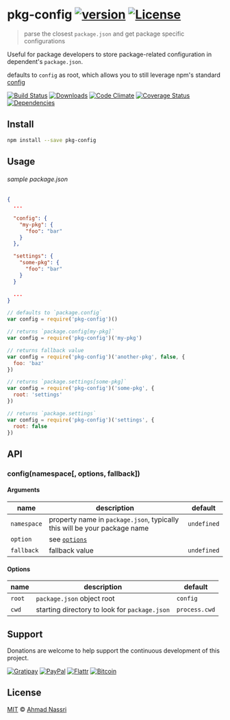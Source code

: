 # pkg-config [![version][npm-version]][npm-url] [![License][npm-license]][license-url]

> parse the closest `package.json` and get package specific configurations

Useful for package developers to store package-related configuration in dependent's `package.json`.

defaults to `config` as root, which allows you to still leverage npm's standard [config](https://docs.npmjs.com/files/package.json#config)

[![Build Status][travis-image]][travis-url]
[![Downloads][npm-downloads]][npm-url]
[![Code Climate][codeclimate-quality]][codeclimate-url]
[![Coverage Status][codeclimate-coverage]][codeclimate-url]
[![Dependencies][david-image]][david-url]

## Install

```sh
npm install --save pkg-config
```

## Usage

###### sample package.json
```json
{
  ...

  "config": {
    "my-pkg": {
      "foo": "bar"
    }
  },

  "settings": {
    "some-pkg": {
      "foo": "bar"
    }
  }

  ...
}
```

```js
// defaults to `package.config`
var config = require('pkg-config')()

// returns `package.config[my-pkg]`
var config = require('pkg-config')('my-pkg')

// returns fallback value
var config = require('pkg-config')('another-pkg', false, {
  foo: 'baz'
})

// returns `package.settings[some-pkg]`
var config = require('pkg-config')('some-pkg', {
  root: 'settings'
})

// returns `package.settings`
var config = require('pkg-config')('settings', {
  root: false
})
```

## API

### config(namespace[, options, fallback])

#### Arguments

| name        | description                                                               | default     |
| ----------- | ------------------------------------------------------------------------- | ----------- |
| `namespace` | property name in `package.json`, typically this will be your package name | `undefined` |
| `option`    | see [`options`](#options)                                                               |
| `fallback`  | fallback value                                                            | `undefined` |

#### Options

| name   | description                                    | default       |
| ------ | ---------------------------------------------- | ------------- |
| `root` | `package.json` object root                     | `config`      |
| `cwd`  | starting directory to look for `package.json`  | `process.cwd` |


## Support

Donations are welcome to help support the continuous development of this project.

[![Gratipay][gratipay-image]][gratipay-url]
[![PayPal][paypal-image]][paypal-url]
[![Flattr][flattr-image]][flattr-url]
[![Bitcoin][bitcoin-image]][bitcoin-url]

## License

[MIT](LICENSE) &copy; [Ahmad Nassri](https://www.ahmadnassri.com)

[license-url]: https://github.com/ahmadnassri/pkg-config/blob/master/LICENSE

[travis-url]: https://travis-ci.org/ahmadnassri/pkg-config
[travis-image]: https://img.shields.io/travis/ahmadnassri/pkg-config.svg?style=flat-square

[npm-url]: https://www.npmjs.com/package/pkg-config
[npm-license]: https://img.shields.io/npm/l/pkg-config.svg?style=flat-square
[npm-version]: https://img.shields.io/npm/v/pkg-config.svg?style=flat-square
[npm-downloads]: https://img.shields.io/npm/dm/pkg-config.svg?style=flat-square

[codeclimate-url]: https://codeclimate.com/github/ahmadnassri/pkg-config
[codeclimate-quality]: https://img.shields.io/codeclimate/github/ahmadnassri/pkg-config.svg?style=flat-square
[codeclimate-coverage]: https://img.shields.io/codeclimate/coverage/github/ahmadnassri/pkg-config.svg?style=flat-square

[david-url]: https://david-dm.org/ahmadnassri/pkg-config
[david-image]: https://img.shields.io/david/ahmadnassri/pkg-config.svg?style=flat-square

[gratipay-url]: https://www.gratipay.com/ahmadnassri/
[gratipay-image]: https://img.shields.io/gratipay/ahmadnassri.svg?style=flat-square

[paypal-url]: https://www.paypal.com/cgi-bin/webscr?cmd=_s-xclick&hosted_button_id=UJ2B2BTK9VLRS&on0=project&os0=pkg-config
[paypal-image]: http://img.shields.io/badge/paypal-donate-green.svg?style=flat-square

[flattr-url]: https://flattr.com/submit/auto?user_id=ahmadnassri&url=https://github.com/ahmadnassri/pkg-config&title=pkg-config&language=&tags=github&category=software
[flattr-image]: http://img.shields.io/badge/flattr-donate-green.svg?style=flat-square

[bitcoin-image]: http://img.shields.io/badge/bitcoin-1Nb46sZRVG3or7pNaDjthcGJpWhvoPpCxy-green.svg?style=flat-square
[bitcoin-url]: https://www.coinbase.com/checkouts/ae383ae6bb931a2fa5ad11cec115191e?name=pkg-config
